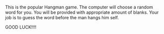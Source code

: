 This is the popular Hangman game.
The computer will choose a random word for you.
You will be provided with appropriate amount of blanks.
Your job is to guess the word before the man hangs him self.

GOOD LUCK!!!!